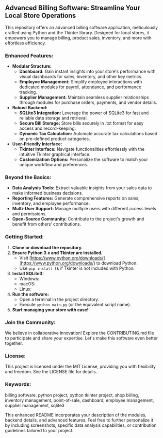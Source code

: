 ## Advanced Billing Software: Streamline Your Local Store Operations

This repository offers an advanced billing software application, meticulously crafted using Python and the Tkinter library. Designed for local stores, it empowers you to manage billing, product sales, inventory, and more with effortless efficiency.

### Enhanced Features:

* **Modular Structure:**
    * **Dashboard:** Gain instant insights into your store's performance with visual dashboards for sales, inventory, and other key metrics.
    * **Employee Management:** Simplify employee interactions with dedicated modules for payroll, attendance, and performance tracking.
    * **Supplier Management:** Maintain seamless supplier relationships through modules for purchase orders, payments, and vendor details.
* **Robust Backend:**
    * **SQLite3 Integration:** Leverage the power of SQLite3 for fast and reliable data storage and retrieval.
    * **Secure Bill Storage:** Store bills securely in .txt format for easy access and record-keeping.
    * **Dynamic Tax Calculation:** Automate accurate tax calculations based on pre-defined product categories.
* **User-Friendly Interface:**
    * **Tkinter Interface:** Navigate functionalities effortlessly with the intuitive Tkinter graphical interface.
    * **Customization Options:** Personalize the software to match your unique workflow and preferences.

### Beyond the Basics:

* **Data Analysis Tools:** Extract valuable insights from your sales data to make informed business decisions.
* **Reporting Features:** Generate comprehensive reports on sales, inventory, and employee performance.
* **Multi-User Support:** Manage multiple users with different access levels and permissions.
* **Open-Source Community:** Contribute to the project's growth and benefit from others' contributions.

### Getting Started:

1. **Clone or download the repository.**
2. **Ensure Python 3.x and Tkinter are installed.**
    * Visit [https://www.python.org/downloads/](https://www.python.org/downloads/) to download Python.
    * Use `pip install tk` if Tkinter is not included with Python.
3. **Install SQLite3:**
    - Windows: <invalid URL removed>
    - macOS: <invalid URL removed>
    - Linux: <invalid URL removed>
4. **Run the software:**
    * Open a terminal in the project directory.
    * Execute `python main.py` (or the equivalent script name).
5. **Start managing your store with ease!**

### Join the Community:

We believe in collaborative innovation! Explore the CONTRIBUTING.md file to participate and share your expertise. Let's make this software even better together.

### License:

This project is licensed under the MIT License, providing you with flexibility and freedom. See the LICENSE file for details.

### Keywords:

billing software, python project, python tkinter project, shop billing, inventory management, point-of-sale, dashboard, employee management, supplier management, sqlite3

This enhanced README incorporates your description of the modules, backend details, and advanced features. Feel free to further personalize it by including screenshots, specific data analysis capabilities, or contribution guidelines tailored to your project.
